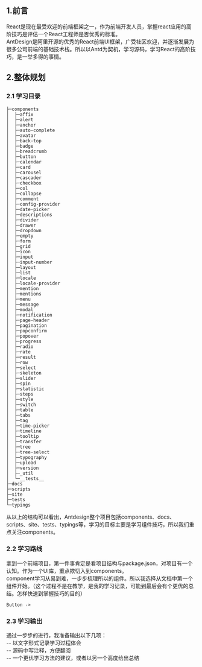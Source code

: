 ## 1.前言  
React是现在最受欢迎的前端框架之一，作为前端开发人员，掌握react应用的高阶技巧是评估一个React工程师是否优秀的标准。  
AntDesign是阿里开源的优秀的React前端UI框架，广受社区欢迎，并逐渐发展为很多公司前端的基础技术栈。所以以Antd为契机，学习源码，学习React的高阶技巧，是一举多得的事情。  
## 2.整体规划  
### 2.1 学习目录
```
├─components
│  ├─affix
│  ├─alert
│  ├─anchor
│  ├─auto-complete
│  ├─avatar
│  ├─back-top
│  ├─badge
│  ├─breadcrumb
│  ├─button
│  ├─calendar
│  ├─card
│  ├─carousel
│  ├─cascader
│  ├─checkbox
│  ├─col
│  ├─collapse
│  ├─comment
│  ├─config-provider
│  ├─date-picker
│  ├─descriptions
│  ├─divider
│  ├─drawer
│  ├─dropdown
│  ├─empty
│  ├─form
│  ├─grid
│  ├─icon
│  ├─input
│  ├─input-number
│  ├─layout
│  ├─list
│  ├─locale
│  ├─locale-provider
│  ├─mention
│  ├─mentions
│  ├─menu
│  ├─message
│  ├─modal
│  ├─notification
│  ├─page-header
│  ├─pagination
│  ├─popconfirm
│  ├─popover
│  ├─progress
│  ├─radio
│  ├─rate
│  ├─result
│  ├─row
│  ├─select
│  ├─skeleton
│  ├─slider
│  ├─spin
│  ├─statistic
│  ├─steps
│  ├─style
│  ├─switch
│  ├─table
│  ├─tabs
│  ├─tag
│  ├─time-picker
│  ├─timeline
│  ├─tooltip
│  ├─transfer
│  ├─tree
│  ├─tree-select
│  ├─typography
│  ├─upload
│  ├─version
│  ├─_util
│  └─__tests__
├─docs
├─scripts
├─site
├─tests
└─typings
```
从以上的结构可以看出，Antdesign整个项目包括components、docs、scripts、site、tests、typings等，学习的目标主要是学习组件技巧，所以我们重点关注components。  
### 2.2 学习路线
拿到一个前端项目，第一件事肯定是看项目结构与package.json，对项目有一个认知。作为一个UI库，重点欺切入到components。  
component学习从易到难，一步步梳理所以的组件。所以我选择从文档中第一个组件开始。（这个过程不是在教学，是我的学习记录，可能到最后会有个更优的总结。怎样快速到掌握技巧的目的）  
```
Button -> 
```
### 2.3 学习输出
通过一步步的进行，我准备输出以下几项：  
-- 以文字形式记录学习过程体会  
-- 源码中写注释，方便翻阅  
-- 一个更优学习方法的建议，或者以另一个高度给出总结  

